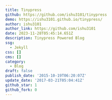 ```yaml
---
title: Tinypress
github: https://github.com/ishu3101/tinypress
demo: https://ishu3101.github.io/tinypress/
author: ishu3101
author_link: https://github.com/ishu3101
date: 2023-11-28T05:45:14.651Z
description: Tinypress Powered Blog
ssg:
  - Jekyll
css: []
cms: []
category:
  - Blog
draft: false
publish_date: '2015-10-19T06:20:07Z'
update_date: '2017-03-21T05:04:41Z'
github_star: 1
github_fork: 0
---
```

